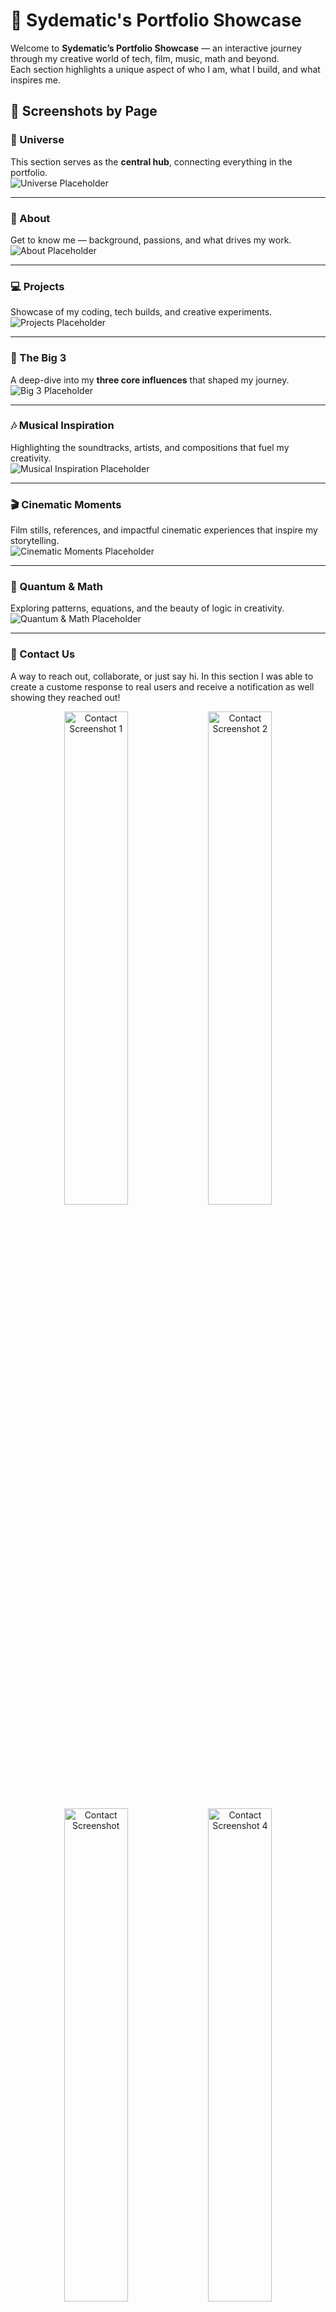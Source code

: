 # 🌌 Sydematic's Portfolio Showcase

Welcome to **Sydematic’s Portfolio Showcase** — an interactive journey through my creative world of tech, film, music, math and beyond.  
Each section highlights a unique aspect of who I am, what I build, and what inspires me.  


## 📸 Screenshots by Page

### 🌌 Universe
This section serves as the **central hub**, connecting everything in the portfolio.  
![Universe Placeholder](./Screenshots/Universe.png)

---

### 🧑 About
Get to know me — background, passions, and what drives my work.  
![About Placeholder](./Screenshots/About.png)

---

### 💻 Projects
Showcase of my coding, tech builds, and creative experiments.  
![Projects Placeholder](./Screenshots/Projects.png)

---

### 🌟 The Big 3
A deep-dive into my **three core influences** that shaped my journey.  
![Big 3 Placeholder](./Screenshots/big3.png)

---

### 🎶 Musical Inspiration
Highlighting the soundtracks, artists, and compositions that fuel my creativity.  
![Musical Inspiration Placeholder](./Screenshots/musicalinspiration.png)

---

### 🎬 Cinematic Moments
Film stills, references, and impactful cinematic experiences that inspire my storytelling.  
![Cinematic Moments Placeholder](./Screenshots/cinematicmoments.png)

---

### 🧮 Quantum & Math
Exploring patterns, equations, and the beauty of logic in creativity.  
![Quantum & Math Placeholder](./Screenshots/quantummath.png)

---

### 📩 Contact Us
A way to reach out, collaborate, or just say hi. In this section I was able to create
a custome response to real users and receive a notification as well showing they reached out!  
<p align="center">
  <img src="./Screenshots/Contactme1.png" alt="Contact Screenshot 1" width="45%"/>
  <img src="./Screenshots/Contactme2.png" alt="Contact Screenshot 2" width="45%"/>
   <img src="./Screenshots/Contactme3.png" alt="Contact Screenshot " width="45%"/>
    <img src="./Screenshots/Contactme4.png" alt="Contact Screenshot 4" width="45%"/>
</p>

---

### 📱 Mobile Layout
There is also a nice clean mobile feature to view the project as well!

![Mobile Placeholder](./Screenshots/mobile.jpg)

---

## 🚀 Tech Stack

- HTML5  
- CSS3  
- JavaScript (Vanilla)  
- Git & GitHub  

---

## 🔧 How to Run Locally

```bash
git clone https://github.com/Sydematic/Sydematic-Universe.git
cd Sydematic-Developer
# Open index.html in your browser

## 🚀 Tech Stack
- Vite
- JavaScript
- React
- Animation
- Tailwind CSS
- UI/UX
- With the help of Lovable providing a nice template to work on. Due to time constraints, Lovable managed to help with getting the UI files done in a timely manner, while it was in tsx, I managed to translate it to jsx with some cool ai tools while being able to focus on javascript and styling much easier and less hassle. 


💡 Notes

Best viewed on desktop, but can be viewed very well on mobile too!!
 [🌌 Visit Sydematic Universe](https://sydematicuniverse.netlify.app/#hero)



🧑‍💻 Author
Sydni Poteat. aka Sydematic
